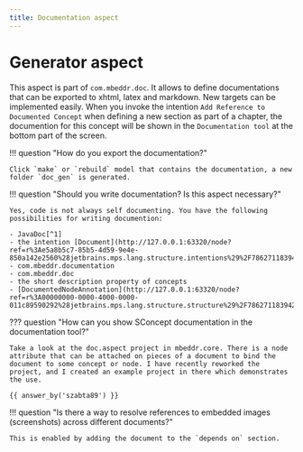 ```yaml
---
title: Documentation aspect
---
```


# Generator aspect

This aspect is part of `com.mbeddr.doc`. It allows to define documentations that can be exported to xhtml, latex
and markdown. New targets can be implemented easily. When you invoke the intention `Add Reference to
Documented Concept` when defining a new section as part of a chapter, the documention for this concept will be shown
in the `Documentation tool` at the bottom part of the screen.

!!! question "How do you export the documentation?"

    Click `make` or `rebuild` model that contains the documentation, a new folder `doc_gen` is generated.

!!! question "Should you write documentation? Is this aspect necessary?"

    Yes, code is not always self documenting. You have the following possibilities for writing documention: 

    - JavaDoc[^1] 
    - the intention [Document](http://127.0.0.1:63320/node?ref=r%3Ae5a8b5c7-85b5-4d59-9e4e-850a142e2560%28jetbrains.mps.lang.structure.intentions%29%2F7862711839424636005)
    - com.mbeddr.documentation
    - com.mbeddr.doc
    - the short description property of concepts
    - [DocumentedNodeAnnotation](http://127.0.0.1:63320/node?ref=r%3A00000000-0000-4000-0000-011c89590292%28jetbrains.mps.lang.structure.structure%29%2F7862711839422615209)

??? question "How can you show SConcept documentation in the documentation tool?"

    Take a look at the doc.aspect project in mbeddr.core. There is a node attribute that can be attached on pieces of a document to bind the document to some concept or node. I have recently reworked the project, and I created an example project in there which demonstrates the use.

    {{ answer_by('szabta89') }}

!!! question "Is there a way to resolve references to embedded images (screenshots) across different documents?"

    This is enabled by adding the document to the `depends on` section.

[^1]:[Use javadoc liberally](http://www.javapractices.com/topic/TopicAction.do?Id=60)